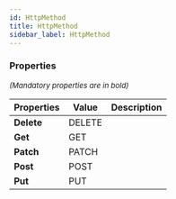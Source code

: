 ```yaml
---
id: HttpMethod
title: HttpMethod
sidebar_label: HttpMethod
---
```




### Properties

<font size="2"><i>(Mandatory properties are in bold)</i></font>

| Properties | Value | Description |
| --------- | ---- | ----------- |
| **Delete** | DELETE |  |
| **Get** | GET |  |
| **Patch** | PATCH |  |
| **Post** | POST |  |
| **Put** | PUT |  |
